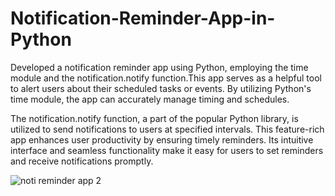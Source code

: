 # Notification-Reminder-App-in-Python
Developed a notification reminder app using Python, employing the time module and the notification.notify function.This app serves as a helpful tool to alert users about their scheduled tasks or events. By utilizing Python's time module, the app can accurately manage timing and schedules.

The notification.notify function, a part of the popular Python library, is utilized to send notifications to users at specified intervals. This feature-rich app enhances user productivity by ensuring timely reminders. Its intuitive interface and seamless functionality make it easy for users to set reminders and receive notifications promptly.

![noti reminder app 2](https://github.com/arqamcodes/Notification-Reminder-App-in-Python/assets/68507521/6df17a08-7097-4d1b-b884-9408dc4c41a3)
